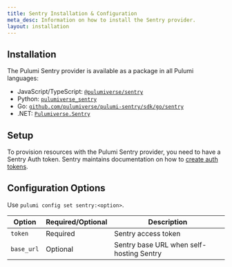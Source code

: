 ```yaml
---
title: Sentry Installation & Configuration
meta_desc: Information on how to install the Sentry provider.
layout: installation
---
```


## Installation

The Pulumi Sentry provider is available as a package in all Pulumi languages:

* JavaScript/TypeScript: [`@pulumiverse/sentry`](https://www.npmjs.com/package/@pulumiverse/sentry)
* Python: [`pulumiverse_sentry`](https://pypi.org/project/pulumiverse-sentry/)
* Go: [`github.com/pulumiverse/pulumi-sentry/sdk/go/sentry`](https://pkg.go.dev/github.com/pulumiverse/pulumi-sentry/sdk)
* .NET: [`Pulumiverse.Sentry`](https://www.nuget.org/packages/Pulumiverse.Sentry)

## Setup

To provision resources with the Pulumi Sentry provider, you need to have a Sentry Auth token. 
Sentry maintains documentation on how to [create auth tokens](https://docs.sentry.io/api/auth/#auth-tokens).

## Configuration Options

Use `pulumi config set sentry:<option>`.

| Option | Required/Optional | Description |
|-----|------|----|
| `token`| Required | Sentry access token |
| `base_url`| Optional | Sentry base URL when self-hosting Sentry |
